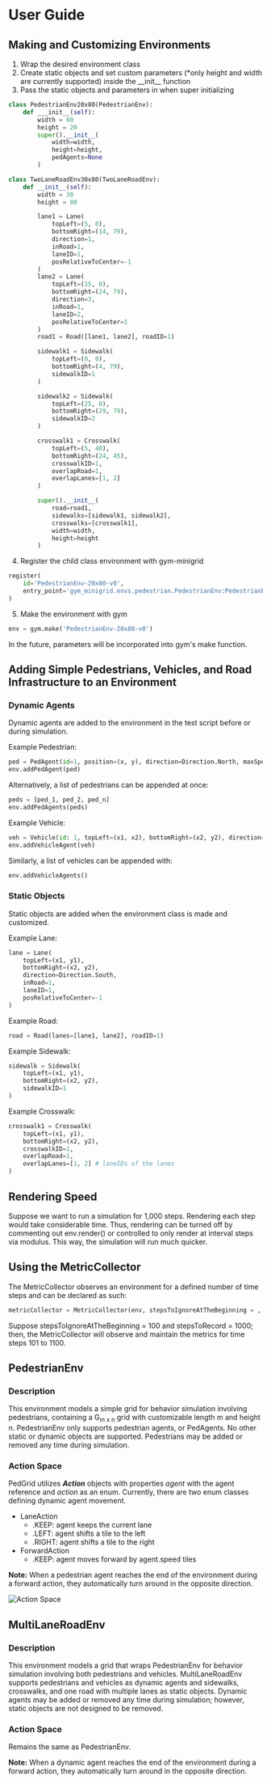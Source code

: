 

# User Guide

## Making and Customizing Environments
1. Wrap the desired environment class
2. Create static objects and set custom parameters (*only height and width are currently supported) inside the \_\_init\_\_ function
3. Pass the static objects and parameters in when super initializing

```python
class PedestrianEnv20x80(PedestrianEnv):
    def ___init__(self):
        width = 80
        height = 20
        super().__init__(
            width=width,
            height=height,
            pedAgents=None
        )

class TwoLaneRoadEnv30x80(TwoLaneRoadEnv):
    def __init__(self):
        width = 30
        height = 80

        lane1 = Lane(
            topLeft=(5, 0),
            bottomRight=(14, 79),
            direction=1,
            inRoad=1,
            laneID=1,
            posRelativeToCenter=-1
        )
        lane2 = Lane(
            topLeft=(15, 0),
            bottomRight=(24, 79),
            direction=3,
            inRoad=1,
            laneID=2,
            posRelativeToCenter=1
        )
        road1 = Road([lane1, lane2], roadID=1)

        sidewalk1 = Sidewalk(
            topLeft=(0, 0),
            bottomRight=(4, 79),
            sidewalkID=1
        )

        sidewalk2 = Sidewalk(
            topLeft=(25, 0),
            bottomRight=(29, 79),
            sidewalkID=2
        )

        crosswalk1 = Crosswalk(
            topLeft=(5, 40),
            bottomRight=(24, 45),
            crosswalkID=1,
            overlapRoad=1,
            overlapLanes=[1, 2]
        )

        super().__init__(
            road=road1,
            sidewalks=[sidewalk1, sidewalk2],
            crosswalks=[crosswalk1],
            width=width,
            height=height
        )
```

4. Register the child class environment with gym-minigrid

```python
register(
    id='PedestrianEnv-20x80-v0',
    entry_point='gym_minigrid.envs.pedestrian.PedestrianEnv:PedestrianEnv20x80'
)
```

5. Make the environment with gym
```python
env = gym.make('PedestrianEnv-20x80-v0')
```

In the future, parameters will be incorporated into gym's make function.

## Adding Simple Pedestrians, Vehicles, and Road Infrastructure to an Environment

### Dynamic Agents
Dynamic agents are added to the environment in the test script before or during simulation.

Example Pedestrian:
```python
ped = PedAgent(id=1, position=(x, y), direction=Direction.North, maxSpeed=5, speed=5)
env.addPedAgent(ped)
```

Alternatively, a list of pedestrians can be appended at once:
```python
peds = [ped_1, ped_2, ped_n]
env.addPedAgents(peds)
```

Example Vehicle:
```python
veh = Vehicle(id: 1, topLeft=(x1, x2), bottomRight=(x2, y2), direction=Direction.East, maxSpeed=20, speed=20, inRoad=1, inLane=1)
env.addVehicleAgent(veh)
```

Similarly, a list of vehicles can be appended with:
```python
env.addVehicleAgents()
```

### Static Objects
Static objects are added when the environment class is made and customized.

Example Lane:
```python
lane = Lane(
    topLeft=(x1, y1),
    bottomRight=(x2, y2),
    direction=Direction.South,
    inRoad=1,
    laneID=1,
    posRelativeToCenter=-1
)
```

Example Road:
```python
road = Road(lanes=[lane1, lane2], roadID=1)
```

Example Sidewalk:
```python
sidewalk = Sidewalk(
    topLeft=(x1, y1),
    bottomRight=(x2, y2),
    sidewalkID=1
)
```

Example Crosswalk:
```python
crosswalk1 = Crosswalk(
    topLeft=(x1, y1),
    bottomRight=(x2, y2),
    crosswalkID=1,
    overlapRoad=1,
    overlapLanes=[1, 2] # laneIDs of the lanes
)
```

## Rendering Speed
Suppose we want to run a simulation for 1,000 steps. Rendering each step would take considerable time. Thus, rendering can be turned off by commenting out env.render() or controlled to only render at interval steps via modulus. This way, the simulation will run much quicker.

## Using the MetricCollector
The MetricCollector observes an environment for a defined number of time steps and can be declared as such:

```python
metricCollector = MetricCollector(env, stepsToIgnoreAtTheBeginning = , stepsToRecord = )
```

Suppose stepsToIgnoreAtTheBeginning = 100 and stepsToRecord = 1000; then, the MetricCollector will observe and maintain the metrics for time steps 101 to 1100.

## PedestrianEnv

### Description
This environment models a simple grid for behavior simulation involving pedestrians, containing a G<sub>m x n</sub> grid with customizable length m and height n. PedestrianEnv only supports pedestrian agents, or PedAgents. No other static or dynamic objects are supported. Pedestrians may be added or removed any time during simulation.

### Action Space
PedGrid utilizes **_Action_** objects with properties _agent_ with the agent reference and _action_ as an enum. Currently, there are two enum classes defining dynamic agent movement.
* LaneAction
    * .KEEP: agent keeps the current lane
    * .LEFT: agent shifts a tile to the left
    * .RIGHT: agent shifts a tile to the right
* ForwardAction
    * .KEEP: agent moves forward by agent.speed tiles

**Note:** When a pedestrian agent reaches the end of the environment during a forward action, they automatically turn around in the opposite direction.

![Action Space](action-space.png)

## MultiLaneRoadEnv

### Description
This environment models a grid that wraps PedestrianEnv for behavior simulation involving both pedestrians and vehicles. MultiLaneRoadEnv supports pedestrians and vehicles as dynamic agents and sidewalks, crosswalks, and one road with multiple lanes as static objects. Dynamic agents may be added or removed any time during simulation; however, static objects are not designed to be removed.

### Action Space
Remains the same as PedestrianEnv.

**Note:** When a dynamic agent reaches the end of the environment during a forward action, they automatically turn around in the opposite direction.